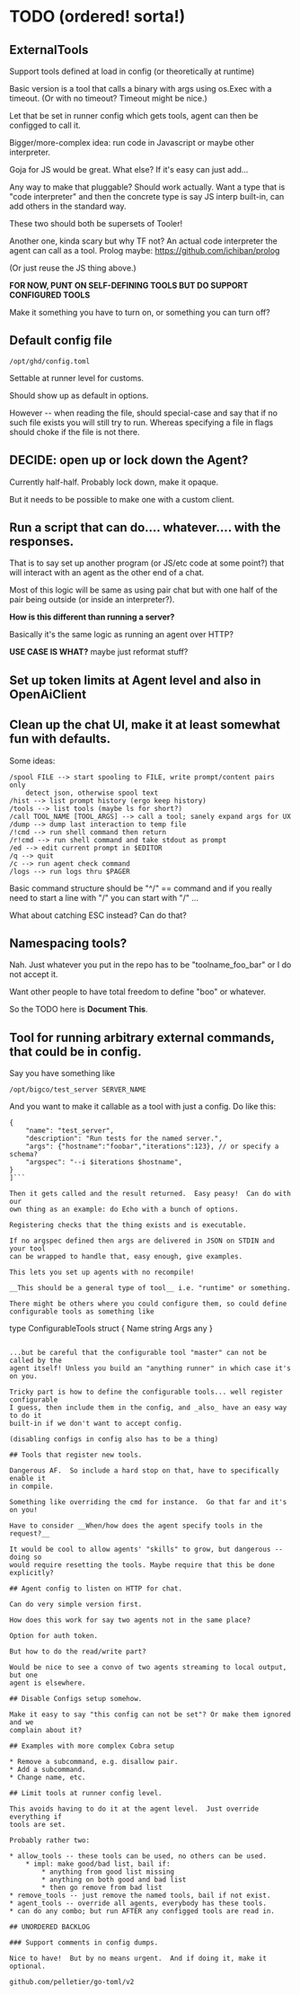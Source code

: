 # TODO (ordered! sorta!)


## ExternalTools

Support tools defined at load in config (or theoretically at runtime)

Basic version is a tool that calls a binary with args using os.Exec with a
timeout. (Or with no timeout?  Timeout might be nice.)

Let that be set in runner config which gets tools, agent can then be configged
to call it.

Bigger/more-complex idea: run code in Javascript or maybe other interpreter.

Goja for JS would be great.  What else?  If it's easy can just add...

Any way to make that pluggable?  Should work actually.  Want a type that is
"code interpreter" and then the concrete type is say JS interp built-in, can
add others in the standard way.

These two should both be supersets of Tooler!

Another one, kinda scary but why TF not? An actual code interpreter the agent
can call as a tool.  Prolog maybe: https://github.com/ichiban/prolog

(Or just reuse the JS thing above.)

__FOR NOW, PUNT ON SELF-DEFINING TOOLS BUT DO SUPPORT CONFIGURED TOOLS__

Make it something you have to turn on, or something you can turn off?

## Default config file

    /opt/ghd/config.toml

Settable at runner level for customs.

Should show up as default in options.

However -- when reading the file, should special-case and say that if no
such file exists you will still try to run.  Whereas specifying a file in
flags should choke if the file is not there.

## DECIDE: open up or lock down the Agent?

Currently half-half.  Probably lock down, make it opaque.

But it needs to be possible to make one with a custom client.


## Run a script that can do.... whatever.... with the responses.

That is to say set up another program (or JS/etc code at some point?) that
will interact with an agent as the other end of a chat.

Most of this logic will be same as using pair chat but with one half of the
pair being outside (or inside an interpreter?).

__How is this different than running a server?__

Basically it's the same logic as running an agent over HTTP?

__USE CASE IS WHAT?__ maybe just reformat stuff?

## Set up token limits at Agent level and also in OpenAiClient


## Clean up the chat UI, make it at least somewhat fun with defaults.

Some ideas:

```
/spool FILE --> start spooling to FILE, write prompt/content pairs only
    detect json, otherwise spool text
/hist --> list prompt history (ergo keep history)
/tools --> list tools (maybe ls for short?)
/call TOOL_NAME [TOOL_ARGS] --> call a tool; sanely expand args for UX
/dump --> dump last interaction to temp file
/!cmd --> run shell command then return
/r!cmd --> run shell command and take stdout as prompt
/ed --> edit current prompt in $EDITOR
/q --> quit
/c --> run agent check command
/logs --> run logs thru $PAGER
```

Basic command structure should be "^/" == command and if you really need to
start a line with "/" you can start with "\/" ...

What about catching ESC instead?  Can do that?

## Namespacing tools?

Nah.  Just whatever you put in the repo has to be "toolname_foo_bar" or I do
not accept it.

Want other people to have total freedom to define "boo" or whatever.

So the TODO here is __Document This__.


## Tool for running arbitrary external commands, that could be in config.

Say you have something like

`/opt/bigco/test_server SERVER_NAME`

And you want to make it callable as a tool with just a config.  Do like this:

```[
{
    "name": "test_server",
    "description": "Run tests for the named server.",
    "args": {"hostname":"foobar","iterations":123}, // or specify a schema?
    "argspec": "--i $iterations $hostname",
}
]```

Then it gets called and the result returned.  Easy peasy!  Can do with our
own thing as an example: do Echo with a bunch of options.

Registering checks that the thing exists and is executable.

If no argspec defined then args are delivered in JSON on STDIN and your tool
can be wrapped to handle that, easy enough, give examples.

This lets you set up agents with no recompile!

__This should be a general type of tool__ i.e. "runtime" or something.

There might be others where you could configure them, so could define
configurable tools as something like

```
type ConfigurableTools struct {
    Name string
    Args any
}
```

...but be careful that the configurable tool "master" can not be called by the
agent itself! Unless you build an "anything runner" in which case it's on you.

Tricky part is how to define the configurable tools... well register configurable
I guess, then include them in the config, and _also_ have an easy way to do it
built-in if we don't want to accept config.

(disabling configs in config also has to be a thing)

## Tools that register new tools.

Dangerous AF.  So include a hard stop on that, have to specifically enable it
in compile.

Something like overriding the cmd for instance.  Go that far and it's on you!

Have to consider __When/how does the agent specify tools in the request?__

It would be cool to allow agents' "skills" to grow, but dangerous -- doing so
would require resetting the tools. Maybe require that this be done explicitly?

## Agent config to listen on HTTP for chat.

Can do very simple version first.

How does this work for say two agents not in the same place?

Option for auth token.

But how to do the read/write part?

Would be nice to see a convo of two agents streaming to local output, but one
agent is elsewhere.

## Disable Configs setup somehow.

Make it easy to say "this config can not be set"? Or make them ignored and we
complain about it?

## Examples with more complex Cobra setup

* Remove a subcommand, e.g. disallow pair.
* Add a subcommand.
* Change name, etc.

## Limit tools at runner config level.

This avoids having to do it at the agent level.  Just override everything if
tools are set.

Probably rather two:

* allow_tools -- these tools can be used, no others can be used.
    * impl: make good/bad list, bail if:
        * anything from good list missing
        * anything on both good and bad list
        * then go remove from bad list
* remove_tools -- just remove the named tools, bail if not exist.
* agent_tools -- override all agents, everybody has these tools.
* can do any combo; but run AFTER any configged tools are read in.

## UNORDERED BACKLOG

### Support comments in config dumps.

Nice to have!  But by no means urgent.  And if doing it, make it optional.

github.com/pelletier/go-toml/v2

